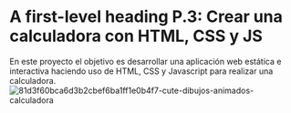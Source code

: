 # A first-level heading **P.3: Crear una calculadora con HTML, CSS y JS**
En este proyecto el objetivo es desarrollar una aplicación web estática e interactiva haciendo uso de HTML, CSS y Javascript para realizar una calculadora.
![81d3f60bca6d3b2cbef6ba1ff1e0b4f7-cute-dibujos-animados-calculadora](https://github.com/MariaGarciaJordan/p3-calculator/assets/149299859/c15038d1-4d2b-424f-9d30-4df7322f83b8)



